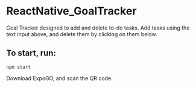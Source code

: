 ﻿# ReactNative_GoalTracker

Goal Tracker designed to add and delete to-do tasks. Add tasks using the text input above, and delete them by clicking on them below.

## To start, run:
```
npm start
```
Download ExpoGO, and scan the QR code.
